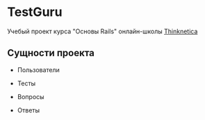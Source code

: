 # TestGuru

Учебый проект курса "Основы Rails" онлайн-школы [Thinknetica](http://www.thinknetica.com/)

## Сущности проекта

* Пользователи

* Тесты

* Вопросы

* Ответы
